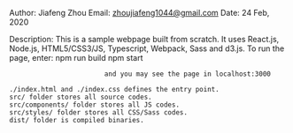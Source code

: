 Author: Jiafeng Zhou
Email: zhoujiafeng1044@gmail.com
Date: 24 Feb, 2020

Description: 
    This is a sample webpage built from scratch. It uses React.js, Node.js, HTML5/CSS3/JS, Typescript, Webpack, Sass and d3.js.
    To run the page, enter: npm run build
                            npm start

                            and you may see the page in localhost:3000

    ./index.html and ./index.css defines the entry point.
    src/ folder stores all source codes.
    src/components/ folder stores all JS codes.
    src/styles/ folder stores all CSS/Sass codes.
    dist/ folder is compiled binaries.
